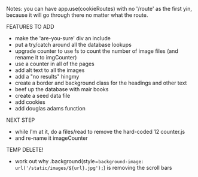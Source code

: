Notes:
you can have app.use(cookieRoutes) with no '/route' as the first yin,
because it will go through there no matter what the route. 

FEATURES TO ADD
 - make the 'are-you-sure' div an include
 - put a try/catch around all the database lookups
 - upgrade counter to use fs to count the number of image files (and rename it to imgCounter)
 - use a counter in all of the pages
 - add alt text to all the images
 - add a "no results" hingmy
 - create a border and background class for the headings and other text
 - beef up the database with mair books
 - create a seed data file
 - add cookies
 - add douglas adams function

NEXT STEP

 - while I'm at it, do a files/read to remove the hard-coded 12 counter.js
 - and re-name it imageCounter

TEMP DELETE!
  - work out why     .background(style=`background-image: url('/static/images/${url}.jpg');`) is
    removing the scroll bars
